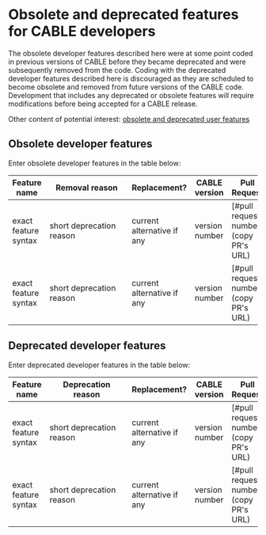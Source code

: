# Obsolete and deprecated features for CABLE developers #

The obsolete developer features described here were at some point coded in previous
versions of CABLE before they became deprecated and were subsequently removed
from the code. Coding with the deprecated developer features described here is discouraged as they are scheduled to become obsolete
and removed from future versions of the CABLE code. Development that includes any deprecated or obsolete features will require modifications 
before being accepted for a CABLE release.

Other content of potential interest: [obsolete and deprecated user features](../../../user_guide/other_resources/obsolete_and_deprecated_features/obsolete_and_deprecated_features.md)

## Obsolete developer features ##

Enter obsolete developer features in the table below:

| Feature name | <div style="width:150px"> Removal reason </div> | Replacement? | CABLE version | Pull Request |
| ------------ | ------------------------------------------------------- | ------------ | ------------- | ------------ |
| exact feature syntax | short deprecation reason | current alternative if any | version number | [#pull request number](copy PR's URL) |
| exact feature syntax | short deprecation reason | current alternative if any | version number | [#pull request number](copy PR's URL) |



## Deprecated developer features ##

Enter deprecated developer features in the table below:

| Feature name | <div style="width:150px"> Deprecation reason </div> | Replacement? | CABLE version | Pull Request |
| ------------ | ------------------------------------------------------- | ------------ | ------------- | ------------ |
| exact feature syntax | short deprecation reason | current alternative if any | version number | [#pull request number](copy PR's URL) |
| exact feature syntax | short deprecation reason | current alternative if any | version number | [#pull request number](copy PR's URL) |
